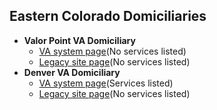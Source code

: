 ## Eastern Colorado Domiciliaries

- **Valor Point VA Domiciliary**
  - [VA system page](https://www.va.gov/eastern-colorado-health-care/locations/valor-point-va-domiciliary/)(No services listed)
  - [Legacy site page](https://www.denver.va.gov/locations/Valor_Point_VA_Domiciliary.asp)(No services listed)
- **Denver VA Domiciliary**
  - [VA system page](https://www.va.gov/eastern-colorado-health-care/locations/denver-va-domiciliary/)(Services listed)
  - [Legacy site page](https://www.denver.va.gov/locations/Denver_VA_Domiciliary.asp)(No services listed)
